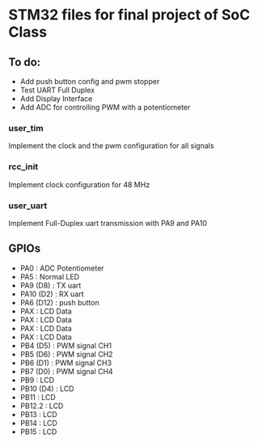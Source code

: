 # STM32 files for final project of SoC Class

## To do:
- Add push button config and pwm stopper 
- Test UART Full Duplex
- Add Display Interface
- Add ADC for controlling PWM with a potentiometer

### user_tim
Implement the clock and the pwm configuration for all signals

### rcc_init
Implement clock configuration for 48 MHz

### user_uart
Implement Full-Duplex uart transmission with PA9 and PA10

## GPIOs
- PA0 		: ADC Potentiometer
- PA5 		: Normal LED
- PA9 (D8)	: TX uart 
- PA10 (D2)	: RX uart
- PA6 (D12)	: push button
- PAX 		: LCD Data
- PAX		: LCD Data
- PAX		: LCD Data
- PAX		: LCD Data 
- PB4 (D5)	: PWM signal CH1
- PB5 (D6)	: PWM signal CH2
- PB6 (D1)	: PWM signal CH3
- PB7 (D0)	: PWM signal CH4
- PB9 		: LCD
- PB10 (D4) : LCD 
- PB11 		: LCD 
- PB12.2	: LCD
- PB13		: LCD
- PB14 		: LCD
- PB15 		: LCD

		